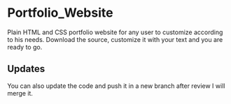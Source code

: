 # Portfolio_Website
Plain HTML and CSS portfolio website for any user to customize according to his needs.
Download the source, customize it with your text and you are ready to go.

## Updates
You can also update the code and push it in a new branch after review I will merge it.
